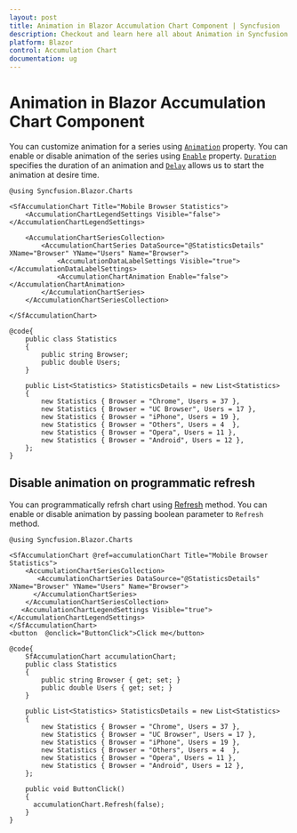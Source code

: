 ```yaml
---
layout: post
title: Animation in Blazor Accumulation Chart Component | Syncfusion
description: Checkout and learn here all about Animation in Syncfusion Blazor Accumulation Chart component and more.
platform: Blazor
control: Accumulation Chart
documentation: ug
---
```


# Animation in Blazor Accumulation Chart Component

You can customize animation for a series using [`Animation`](https://help.syncfusion.com/cr/blazor/Syncfusion.Blazor.Charts.AccumulationChartAnimation.html) property. You can enable or disable animation of the series using [`Enable`](https://help.syncfusion.com/cr/blazor/Syncfusion.Blazor.Charts.AccumulationChartAnimation.html#Syncfusion_Blazor_Charts_AccumulationChartAnimation_Enable) property. [`Duration`](https://help.syncfusion.com/cr/blazor/Syncfusion.Blazor.Charts.AccumulationChartAnimation.html#Syncfusion_Blazor_Charts_AccumulationChartAnimation_Duration) specifies the duration of an animation and [`Delay`](https://help.syncfusion.com/cr/blazor/Syncfusion.Blazor.Charts.AccumulationChartAnimation.html#Syncfusion_Blazor_Charts_AccumulationChartAnimation_Delay) allows us to start the animation at desire time.

```cshtml 
@using Syncfusion.Blazor.Charts

<SfAccumulationChart Title="Mobile Browser Statistics">
    <AccumulationChartLegendSettings Visible="false"></AccumulationChartLegendSettings>

    <AccumulationChartSeriesCollection>
        <AccumulationChartSeries DataSource="@StatisticsDetails" XName="Browser" YName="Users" Name="Browser">
            <AccumulationDataLabelSettings Visible="true"></AccumulationDataLabelSettings>
            <AccumulationChartAnimation Enable="false"></AccumulationChartAnimation>
        </AccumulationChartSeries>
    </AccumulationChartSeriesCollection>

</SfAccumulationChart>

@code{
    public class Statistics
    {
        public string Browser;
        public double Users;
    }

    public List<Statistics> StatisticsDetails = new List<Statistics>
    {
        new Statistics { Browser = "Chrome", Users = 37 },
        new Statistics { Browser = "UC Browser", Users = 17 },
        new Statistics { Browser = "iPhone", Users = 19 },
        new Statistics { Browser = "Others", Users = 4  },
        new Statistics { Browser = "Opera", Users = 11 },
        new Statistics { Browser = "Android", Users = 12 },
    };
}
```

## Disable animation on programmatic refresh

You can programmatically refrsh chart using [Refresh](https://help.syncfusion.com/cr/blazor/Syncfusion.Blazor.Charts.SfAccumulationChart.html#Syncfusion_Blazor_Charts_SfAccumulationChart_Refresh_System_Boolean_) method. You can enable or disable animation by passing boolean parameter to `Refresh` method. 

```cshtml 
@using Syncfusion.Blazor.Charts

<SfAccumulationChart @ref=accumulationChart Title="Mobile Browser Statistics">
    <AccumulationChartSeriesCollection>
       <AccumulationChartSeries DataSource="@StatisticsDetails" XName="Browser" YName="Users" Name="Browser">
      </AccumulationChartSeries>
    </AccumulationChartSeriesCollection>
   <AccumulationChartLegendSettings Visible="true"></AccumulationChartLegendSettings>
</SfAccumulationChart>
<button  @onclick="ButtonClick">Click me</button>

@code{
    SfAccumulationChart accumulationChart;
    public class Statistics
    {
        public string Browser { get; set; }
        public double Users { get; set; }
    }

    public List<Statistics> StatisticsDetails = new List<Statistics>
    {
        new Statistics { Browser = "Chrome", Users = 37 },
        new Statistics { Browser = "UC Browser", Users = 17 },
        new Statistics { Browser = "iPhone", Users = 19 },
        new Statistics { Browser = "Others", Users = 4  },
        new Statistics { Browser = "Opera", Users = 11 },
        new Statistics { Browser = "Android", Users = 12 },
    };
    
    public void ButtonClick()
    {
      accumulationChart.Refresh(false);
    }         
}
```
